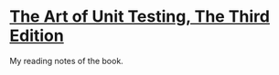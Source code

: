 # [The Art of Unit Testing, The Third Edition](https://www.manning.com/books/the-art-of-unit-testing-third-edition)
My reading notes of the book.
